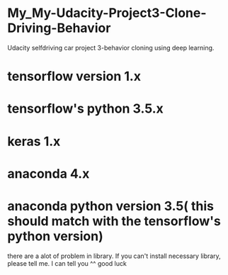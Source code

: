 # My_My-Udacity-Project3-Clone-Driving-Behavior
Udacity selfdriving car project 3-behavior cloning using deep learning.
# tensorflow version 1.x
# tensorflow's python 3.5.x
# keras 1.x 
# anaconda 4.x
# anaconda python version 3.5( this should match with the tensorflow's python version)
there are a alot of problem in library. If you can't install necessary library, please tell me. I can tell you ^^
good luck

